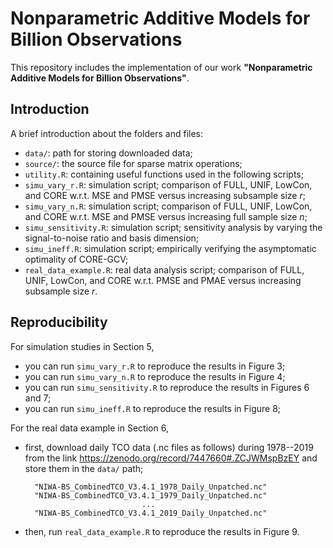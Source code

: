 # Nonparametric Additive Models for Billion Observations
This repository includes the implementation of our work **"Nonparametric Additive Models for Billion Observations"**.


## Introduction
A brief introduction about the folders and files:
* `data/`: path for storing downloaded data;
* `source/`: the source file for sparse matrix operations;
* `utility.R`: containing useful functions used in the following scripts;
* `simu_vary_r.R`: simulation script; comparison of FULL, UNIF, LowCon, and CORE w.r.t. MSE and PMSE versus increasing subsample size $r$;
* `simu_vary_n.R`: simulation script; comparison of FULL, UNIF, LowCon, and CORE w.r.t. MSE and PMSE versus increasing full sample size $n$;
* `simu_sensitivity.R`: simulation script; sensitivity analysis by varying the signal-to-noise ratio and basis dimension;
* `simu_ineff.R`: simulation script; empirically verifying the asymptomatic optimality of CORE-GCV;
* `real_data_example.R`: real data analysis script; comparison of FULL, UNIF, LowCon, and CORE w.r.t. PMSE and PMAE versus increasing subsample size $r$.


## Reproducibility
For simulation studies in Section 5,
* you can run `simu_vary_r.R` to reproduce the results in Figure 3;
* you can run `simu_vary_n.R` to reproduce the results in Figure 4;
* you can run `simu_sensitivity.R` to reproduce the results in Figures 6 and 7;
* you can run `simu_ineff.R` to reproduce the results in Figure 8;

For the real data example in Section 6,
* first, download daily TCO data (.nc files as follows) during 1978--2019 from the link https://zenodo.org/record/7447660#.ZCJWMspBzEY and store them in the `data/` path;

        "NIWA-BS_CombinedTCO_V3.4.1_1978_Daily_Unpatched.nc"
        "NIWA-BS_CombinedTCO_V3.4.1_1979_Daily_Unpatched.nc"
                                ...
        "NIWA-BS_CombinedTCO_V3.4.1_2019_Daily_Unpatched.nc"

* then, run `real_data_example.R` to reproduce the results in Figure 9.